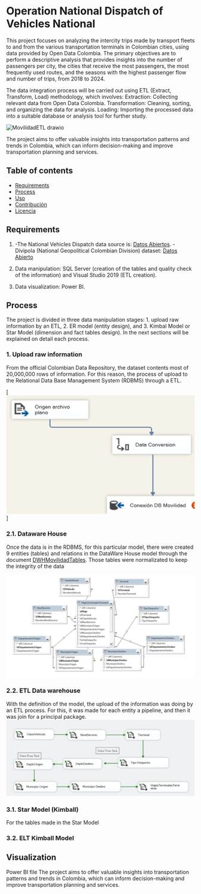 # Operation National Dispatch of Vehicles National

This project focuses on analyzing the intercity trips made by transport fleets to and from the various transportation terminals in Colombian cities, using data provided by Open Data Colombia. The primary objectives are to perform a descriptive analysis that provides insights into the number of passengers per city, the cities that receive the most passengers, the most frequently used routes, and the seasons with the highest passenger flow and number of trips, from 2018 to 2024.			

The data integration process will be carried out using ETL (Extract, Transform, Load) methodology, which involves:
Extraction: Collecting relevant data from Open Data Colombia.
Transformation: Cleaning, sorting, and organizing the data for analysis.
Loading: Importing the processed data into a suitable database or analysis tool for further study.

![MovilidadETL drawio](https://github.com/user-attachments/assets/ed3f0f33-5a1a-4b1b-a73e-2b17937b8f17)

The project aims to offer valuable insights into transportation patterns and trends in Colombia, which can inform decision-making and improve transportation planning and services.

## Table of contents 
- [Requirements](#Requirements)
- [Process](#Process)
- [Uso](#uso)
- [Contribución](#contribución)
- [Licencia](#licencia)

 
## Requirements
1.   -The National Vehicles Dispatch data source is: [Datos Abiertos](https://www.datos.gov.co/Transporte/Operaci-n-de-pasajeros-y-despacho-de-veh-culos-en-/eh75-8ah6/data_preview). 
     -Divipola (National Geopolitical Colombian Division) dataset: [Datos Abierto](https://www.datos.gov.co/Mapas-Nacionales/DIVIPOLA-C-digos-municipios/gdxc-w37w/about_data)

2. Data manipulation: SQL Server (creation of the tables and quality check of the information) and Visual Studio 2019 (ETL creation).

3. Data visualization: Power BI.

## Process 
The project is divided in three data manipulation stages: 1. upload raw information by an ETL, 2. ER model (entity design), and 3. Kimbal Model or Star Model (dimension and fact tables design). In the next sections will be explained on detail each process.   

### 1. Upload raw information
From the official Colombian Data Repository, the dataset contents most of 20,000,000 rows of information. For this reason, the process of upload to the Relational Data Base Management System (RDBMS) through a ETL.

[![alt text](https://github.com/daram10/VehiclesDispatch/blob/main/MovilidadSourceDataFlow.png)]

### 2.1. Dataware House 
Once the data is in the RDBMS, for this particular model, there were created 9 entities (tables) and relations in the DataWare House model through the document  [DWHMovilidadTables](https://vscode.dev/github/daram10/VehiclesDispatch/blob/main/DWHMovilidadTables.sql). Those tables were normalizated to keep the integrity of the data

![alt text](https://github.com/daram10/VehiclesDispatch/blob/main/DWHModelMovilidad.png)
    
### 2.2. ETL Data warehouse
With the definition of the model, the upload of the information was doing by an ETL process. For this, it was made for each entity a pipeline, and then it was join for a principal package. 
![!\[alt text\]](https://github.com/daram10/VehiclesDispatch/blob/main/DWHETLMovilidad.png)

### 3.1. Star Model (Kimball) 
For the tables made in the Star Model 

### 3.2. ELT Kimball Model 

## Visualization 
Power BI file 
The project aims to offer valuable insights into transportation patterns and trends in Colombia, which can inform decision-making and improve transportation planning and services.